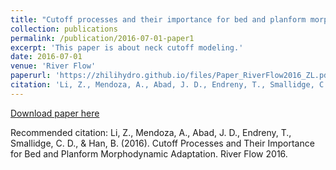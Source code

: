 ```yaml
---
title: "Cutoff processes and their importance for bed and planform morphodynamic adaptation"
collection: publications
permalink: /publication/2016-07-01-paper1
excerpt: 'This paper is about neck cutoff modeling.'
date: 2016-07-01
venue: 'River Flow'
paperurl: 'https://zhilihydro.github.io/files/Paper_RiverFlow2016_ZL.pdf'
citation: 'Li, Z., Mendoza, A., Abad, J. D., Endreny, T., Smallidge, C. D., & Han, B. (2016). Cutoff Processes and Their Importance for Bed and Planform Morphodynamic Adaptation. River Flow 2016.'
---
```


[Download paper here](https://zhilihydro.github.io/files/Paper_RiverFlow2016_ZL.pdf)

Recommended citation: Li, Z., Mendoza, A., Abad, J. D., Endreny, T., Smallidge, C. D., & Han, B. (2016). Cutoff Processes and Their Importance for Bed and Planform Morphodynamic Adaptation. River Flow 2016.